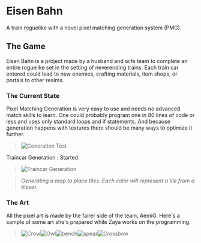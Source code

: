 # Eisen Bahn

A train roguelike with a novel pixel matching generation system (PMG). 

## The Game
Eisen Bahn is a project made by a husband and wife team to complete an entire roguelike set in the setting of neverending trains. Each train car entered could lead to new enemies, crafting materials, item shops, or portals to other realms.

### The Current State
Pixel Matching Generation is very easy to use and needs no advanced match skills to learn. One could probably program one in 80 lines of code or less and uses only standard loops and if statements. And because generation happens with textures there should be many ways to optimize it further.

>![Generation Test](https://media.giphy.com/media/Tia50ot3NZejXavPNP/giphy.gif)


Traincar Generation : Started

>![Traincar Generation](https://media.giphy.com/media/cICpBXJuJ7NMm5hIeh/giphy.gif)

>*Generating a map to place tiles. Each color will represent a tile from a tileset.*

### The Art
All the pixel art is made by the fairer side of the team, AemiG. Here's a sample of some art she's prepared while Zaya works on the programming.

>![Crow](https://i.imgur.com/syZu82M.png)![Owl](https://i.imgur.com/muA0BBx.png)![bench](https://i.imgur.com/XJwS980.png)![spear](https://i.imgur.com/kJZRMNu.png)![Crossbow](https://i.imgur.com/nVglFto.png)

